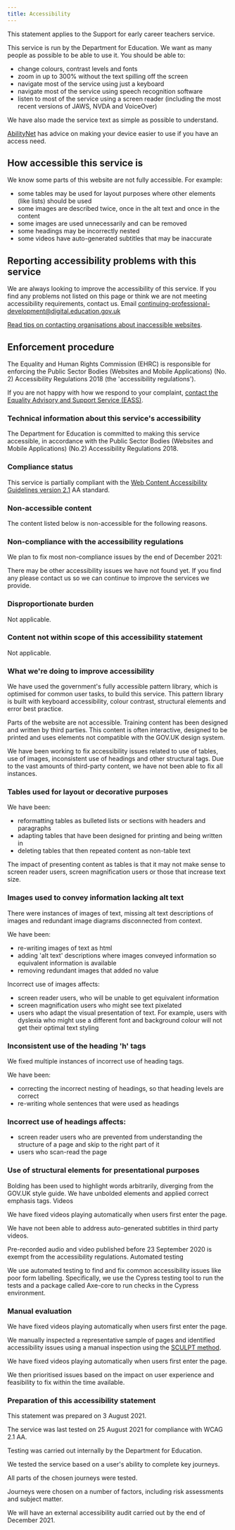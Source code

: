 ```yaml
---
title: Accessibility
---
```


This statement applies to the Support for early career teachers service.

This service is run by the Department for Education. We want as many people as possible to be able to use it. You should be able to:

* change colours, contrast levels and fonts
* zoom in up to 300% without the text spilling off the screen
* navigate most of the service using just a keyboard
* navigate most of the service using speech recognition software
* listen to most of the service using a screen reader (including the most recent versions of JAWS, NVDA and VoiceOver)

We have also made the service text as simple as possible to understand.

[AbilityNet](https://mcmw.abilitynet.org.uk/) has advice on making your device easier to use if you have an access need. 

## How accessible this service is

We know some parts of this website are not fully accessible. For example:

* some tables may be used for layout purposes where other elements (like lists) should be used
* some images are described twice, once in the alt text and once in the content
* some images are used unnecessarily and can be removed
* some headings may be incorrectly nested
* some videos have auto-generated subtitles that may be inaccurate

## Reporting accessibility problems with this service

We are always looking to improve the accessibility of this service. If you find any problems not listed on this page or think we are not meeting accessibility requirements, contact us. Email [continuing-professional-development@digital.education.gov.uk](mailto:continuing-professional-development@digital.education.gov.uk)

[Read tips on contacting organisations about inaccessible websites](http://www.w3.org/WAI/users/inaccessible).

## Enforcement procedure

The Equality and Human Rights Commission (EHRC) is responsible for enforcing the Public Sector Bodies (Websites and Mobile Applications) (No. 2) Accessibility Regulations 2018 (the 'accessibility regulations').

If you are not happy with how we respond to your complaint, [contact the Equality Advisory and Support Service (EASS)](https://www.equalityadvisoryservice.com/).

### Technical information about this service's accessibility

The Department for Education is committed to making this service accessible, in accordance with the Public Sector Bodies (Websites and Mobile Applications) (No.2) Accessibility Regulations 2018.

### Compliance status

This service is partially compliant with the [Web Content Accessibility Guidelines version 2.1](https://www.w3.org/TR/WCAG21/) AA standard.

### Non-accessible content

The content listed below is non-accessible for the following reasons.

### Non-compliance with the accessibility regulations

We plan to fix most non-compliance issues by the end of December 2021:

There may be other accessibility issues we have not found yet. If you find any please contact us so we can continue to improve the services we provide.

### Disproportionate burden

Not applicable.

### Content not within scope of this accessibility statement

Not applicable.

### What we're doing to improve accessibility

We have used the government's fully accessible pattern library, which is optimised for common user tasks, to build this service. This pattern library is built with keyboard accessibility, colour contrast, structural elements and error best practice.

Parts of the website are not accessible. Training content has been designed and written by third parties. This content is often interactive, designed to be printed and uses elements not compatible with the GOV.UK design system.

We have been working to fix accessibility issues related to use of tables, use of images, inconsistent use of headings and other structural tags. Due to the vast amounts of third-party content, we have not been able to fix all instances.

### Tables used for layout or decorative purposes

We have been:

* reformatting tables as bulleted lists or sections with headers and paragraphs
* adapting tables that have been designed for printing and being written in
* deleting tables that then repeated content as non-table text

The impact of presenting content as tables is that it may not make sense to screen reader users, screen magnification users or those that increase text size.

### Images used to convey information lacking alt text

There were instances of images of text, missing alt text descriptions of images and redundant image diagrams disconnected from context.

We have been:

* re-writing images of text as html
* adding 'alt text' descriptions where images conveyed information so equivalent information is available
* removing redundant images that added no value

Incorrect use of images affects:

* screen reader users, who will be unable to get equivalent information
* screen magnification users who might see text pixelated
* users who adapt the visual presentation of text. For example, users with dyslexia who might use a different font and background colour will not get their optimal text styling

### Inconsistent use of the heading 'h' tags

We fixed multiple instances of incorrect use of heading tags.

We have been:

* correcting the incorrect nesting of headings, so that heading levels are correct
* re-writing whole sentences that were used as headings

### Incorrect use of headings affects:

* screen reader users who are prevented from understanding the structure of a page and skip to the right part of it
* users who scan-read the page

### Use of structural elements for presentational purposes

Bolding has been used to highlight words arbitrarily, diverging from the GOV.UK style guide. We have unbolded elements and applied correct emphasis tags.
Videos

We have fixed videos playing automatically when users first enter the page.

We have not been able to address auto-generated subtitles in third party videos.

Pre-recorded audio and video published before 23 September 2020 is exempt from the accessibility regulations.
Automated testing

We use automated testing to find and fix common accessibility issues like poor form labelling. Specifically, we use the Cypress testing tool to run the tests and a package called Axe-core to run checks in the Cypress environment.

### Manual evaluation

We have fixed videos playing automatically when users first enter the page.

We manually inspected a representative sample of pages and identified accessibility issues using a manual inspection using the [SCULPT method](https://www.worcestershire.gov.uk/sculpt").

We have fixed videos playing automatically when users first enter the page.

We then prioritised issues based on the impact on user experience and feasibility to fix within the time available.

### Preparation of this accessibility statement

This statement was prepared on 3 August 2021.

The service was last tested on 25 August 2021 for compliance with WCAG 2.1 AA.

Testing was carried out internally by the Department for Education.

We tested the service based on a user's ability to complete key journeys.

All parts of the chosen journeys were tested.

Journeys were chosen on a number of factors, including risk assessments and subject matter.

We will have an external accessibility audit carried out by the end of December 2021.
